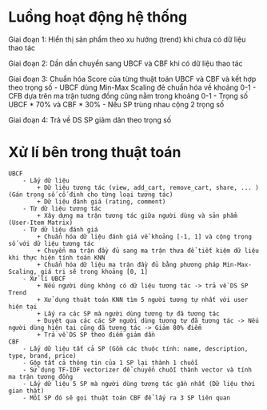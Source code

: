 # Luồng hoạt động hệ thống
Giai đoạn 1: Hiển thị sản phẩm theo xu hướng (trend) khi chưa có dữ liệu thao tác

Giai đoạn 2: Dần dần chuyển sang UBCF và CBF khi có dữ liệu thao tác

Giai đoạn 3: Chuẩn hóa Score của từng thuật toán UBCF và CBF và kết hợp theo trọng số 
            - UBCF dùng Min-Max Scaling đẻ chuẩn hóa về khoảng 0-1
            - CFB dựa trên ma trận tương đồng cũng nằm trong khoảng 0-1
            - Trọng số UBCF * 70% và CBF * 30%
            - Nếu SP trùng nhau cộng 2 trọng số

Giai đoạn 4: Trả về DS SP giảm dân theo trọng số

# Xử lí bên trong thuật toán
    UBCF
        - Lấy dữ liệu 
            + Dữ liệu tương tác (view, add_cart, remove_cart, share, ... ) (Gán trọng số cố định cho từng loại tương tác)
            + Dữ liệu đánh giá (rating, comment)
        - Từ dữ liệu tương tác
            + Xây dựng ma trận tương tác giữa người dùng và sản phẩm (User-Item Matrix)
        - Từ dữ liệu đánh giá 
            + Chuẩn hóa dữ liệu đánh giá về khoảng [-1, 1] và cộng trọng số với dữ liệu tương tác 
            + Chuyển ma trận đầy đủ sang ma trận thưa để tiết kiệm dữ liệu khi thực hiện tính toán KNN
            + Chuẩn hóa dữ liệu ma trận đầy đủ bằng phương pháp Min-Max-Scaling, giá trị sẽ trong khoảng [0, 1]
        - Xử lí UBCF
            + Nếu người dùng không có dữ liệu tương tác -> trả về DS SP Trend
            + Xử dụng thuật toán KNN tìm 5 người tương tự nhất với user hiện tại
            + Lấy ra các SP mà người dùng tương tự đã tương tác
            + Duyệt qua các các SP người dùng tương tự đã tương tác -> Nếu người dùng hiện tại cũng đã tương tác -> Giảm 80% điểm
            + Trả về DS SP theo điểm giảm dần
    CBF 
        - Lấy dữ liệu tất cả SP (Gồm các thuộc tính: name, description, type, brand, price)
        - Gộp tất cả thông tin của 1 SP lại thành 1 chuỗi
        - Sử dụng TF-IDF vectorizer để chuyển chuỗi thành vector và tính ma trận tương đồng
        - Lấy dữ liệu 5 SP mà người dùng tương tác gần nhất (Dữ liệu thời gian thật)
        - Mỗi SP đó sẽ gọi thuật toán CBF để lấy ra 3 SP liên quan